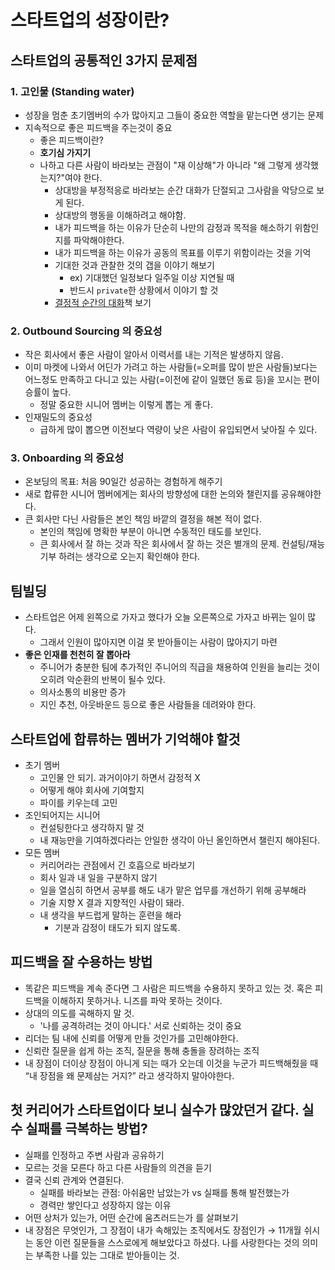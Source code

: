 # 스타트업의 성장이란?

## 스타트업의 공통적인 3가지 문제점

### 1. 고인물 (Standing water)
- 성장을 멈춘 초기멤버의 수가 많아지고 그들이 중요한 역할을 맡는다면 생기는 문제
- 지속적으로 좋은 피드백을 주는것이 중요
  - 좋은 피드백이란?
  - **호기심 가지기**
  - 나하고 다른 사람이 바라보는 관점이 "재 이상해"가 아니라 "왜 그렇게 생각했는지?"여야 한다.
    - 상대방을 부정적응로 바라보는 순간 대화가 단절되고 그사람을 악당으로 보게 된다. 
    - 상대방의 행동을 이해하려고 해야함.
    - 내가 피드백을 하는 이유가 단순히 나만의 감정과 목적을 해소하기 위함인지를 파악해야한다.
    - 내가 피드백을 하는 이유가 공동의 목표를 이루기 위함이라는 것을 기억 
    - 기대한 것과 관찰한 것의 갭을 이야기 해보기
      - ex) 기대했던 일정보다 일주일 이상 지연될 때 
      - 반드시 `private`한 상황에서 이야기 할 것
    - [결정적 순간의 대화](https://product.kyobobook.co.kr/detail/S000208604429)책 보기

### 2. Outbound Sourcing 의 중요성
- 작은 회사에서 좋은 사람이 알아서 이력서를 내는 기적은 발생하지 않음.
- 이미 마켓에 나와서 어딘가 가려고 하는 사람들(=오퍼를 많이 받은 사람들)보다는 어느정도 만족하고 다니고 있는 사람(=이전에 같이 일했던 동료 등)을 꼬시는 편이 승률이 높다. 
  - 정말 중요한 시니어 멤버는 이렇게 뽑는 게 좋다.
- 인재밀도의 중요성 
  - 급하게 많이 뽑으면 이전보다 역량이 낮은 사람이 유입되면서 낮아질 수 있다.


### 3. Onboarding 의 중요성
- 온보딩의 목표: 처음 90일간 성공하는 경험하게 해주기 
- 새로 합류한 시니어 멤버에게는 회사의 방향성에 대한 논의와 챌린지를 공유해야한다. 
- 큰 회사만 다닌 사람들은 본인 책임 바깥의 결정을 해본 적이 없다.
  - 본인의 책임에 명확한 부분이 아니면 수동적인 태도를 보인다.
  - 큰 회사에서 잘 하는 것과 작은 회사에서 잘 하는 것은 별개의 문제. 컨설팅/재능기부 하려는 생각으로 오는지 확인해야 한다.


## 팀빌딩
- 스타트업은 어제 왼쪽으로 가자고 했다가 오늘 오른쪽으로 가자고 바뀌는 일이 많다. 
  - 그래서 인원이 많아지면 이걸 못 받아들이는 사람이 많아지기 마련
- **좋은 인재를 천천히 잘 뽑아라**
  - 주니어가 충분한 팀에 추가적인 주니어의 직급을 채용하여 인원을 늘리는 것이 오히려 악순환의 반복이 될수 있다.
  - 의사소통의 비용만 증가 
  - 지인 추천, 아웃바운드 등으로 좋은 사람들을 데려와야 한다.

## 스타트업에 합류하는 멤버가 기억해야 할것
- 초기 멤버
  - 고인물 안 되기. 과거이야기 하면서 감정적 X 
  - 어떻게 해야 회사에 기여할지 
  - 파이를 키우는데 고민
- 조인되어지는 시니어
  - 컨설팅한다고 생각하지 말 것 
  - 내 재능만을 기여하겠다라는 안일한 생각이 아닌 올인하면서 챌린지 해야된다.
- 모든 멤버
  - 커리어라는 관점에서 긴 호흡으로 바라보기
  - 회사 일과 내 일을 구분하지 않기
  - 일을 열심히 하면서 공부를 해도 내가 맡은 업무를 개선하기 위해 공부해라
  - 기술 지향 X  결과 지향적인 사람이 돼라.
  - 내 생각을 부드럽게 말하는 훈련을 해라
    - 기분과 감정이 태도가 되지 않도록.

## 피드백을 잘 수용하는 방법
- 똑같은 피드백을 계속 준다면 그 사람은 피드백을 수용하지 못하고 있는 것. 혹은 피드백을 이해하지 못하거나. 니즈를 파악 못하는 것이다.
- 상대의 의도를 곡해하지 말 것. 
  - '나를 공격하려는 것이 아니다.' 서로 신뢰하는 것이 중요 
- 리더는 팀 내에 신뢰를 어떻게 만들 것인가를 고민해야한다.
- 신뢰란 질문을 쉽게 하는 조직, 질문을 통해 충돌을 장려하는 조직 
- 내 장점이 더이상 장점이 아니게 되는 때가 오는데 이것을 누군가 피드백해줬을 때 “내 장점을 왜 문제삼는 거지?” 라고 생각하지 말아야한다.

## 첫 커리어가 스타트업이다 보니 실수가 많았던거 같다. 실수 실패를 극복하는 방법?
- 실패를 인정하고 주변 사람과 공유하기 
- 모르는 것을 모른다 하고 다른 사람들의 의견을 듣기 
- 결국 신뢰 관계와 연결된다. 
  - 실패를 바라보는 관점: 아쉬움만 남았는가 vs 실패를 통해 발전했는가 
  - 경력만 쌓인다고 성장하지 않는 이유
- 어떤 상처가 있는가, 어떤 순간에 움츠러드는가 를 살펴보기
- 내 장점은 무엇인가, 그 장점이 내가 속해있는 조직에서도 장점인가
→ 11개월 쉬시는 동안 이런 질문들을 스스로에게 해보았다고 하셨다. 나를 사랑한다는 것의 의미는 부족한 나를 있는 그대로 받아들이는 것.




